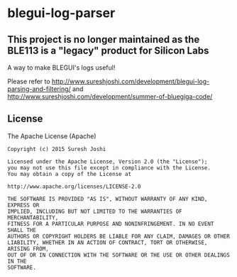 # blegui-log-parser

## This project is no longer maintained as the BLE113 is a "legacy" product for Silicon Labs

A way to make BLEGUI's logs useful!

Please refer to http://www.sureshjoshi.com/development/blegui-log-parsing-and-filtering/ and http://www.sureshjoshi.com/development/summer-of-bluegiga-code/

License
-------

The Apache License (Apache)

    Copyright (c) 2015 Suresh Joshi

    Licensed under the Apache License, Version 2.0 (the "License");
    you may not use this file except in compliance with the License.
    You may obtain a copy of the License at

    http://www.apache.org/licenses/LICENSE-2.0

    THE SOFTWARE IS PROVIDED "AS IS", WITHOUT WARRANTY OF ANY KIND, EXPRESS OR
    IMPLIED, INCLUDING BUT NOT LIMITED TO THE WARRANTIES OF MERCHANTABILITY,
    FITNESS FOR A PARTICULAR PURPOSE AND NONINFRINGEMENT. IN NO EVENT SHALL THE
    AUTHORS OR COPYRIGHT HOLDERS BE LIABLE FOR ANY CLAIM, DAMAGES OR OTHER
    LIABILITY, WHETHER IN AN ACTION OF CONTRACT, TORT OR OTHERWISE, ARISING FROM,
    OUT OF OR IN CONNECTION WITH THE SOFTWARE OR THE USE OR OTHER DEALINGS IN THE
    SOFTWARE.

